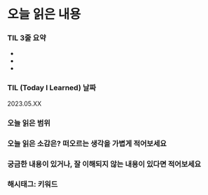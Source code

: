 # 오늘 읽은 내용

### TIL 3줄 요약

- 
- 
- 

### TIL (Today I Learned) 날짜

2023.05.XX

### 오늘 읽은 범위

### 오늘 읽은 소감은? 떠오르는 생각을 가볍게 적어보세요


### 궁금한 내용이 있거나, 잘 이해되지 않는 내용이 있다면 적어보세요



### 해시태그: 키워드
